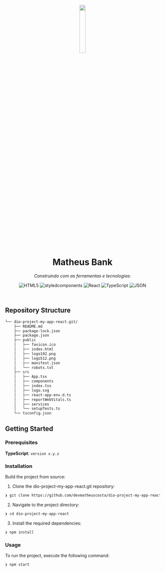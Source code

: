 <p align="center">
  <img src="https://img.icons8.com/?size=512&id=55494&format=png" width="20%">
</p>
<p align="center">
    <h1 align="center">Matheus Bank</h1>
</p>
<p align="center">
		<em>Construindo com as ferramentas e tecnologias:</em>
</p>
<p align="center">
	<img src="https://img.shields.io/badge/HTML5-E34F26.svg?style=flat&logo=HTML5&logoColor=white" alt="HTML5">
	<img src="https://img.shields.io/badge/styledcomponents-DB7093.svg?style=flat&logo=styled-components&logoColor=white" alt="styledcomponents">
	<img src="https://img.shields.io/badge/React-61DAFB.svg?style=flat&logo=React&logoColor=black" alt="React">
	<img src="https://img.shields.io/badge/TypeScript-3178C6.svg?style=flat&logo=TypeScript&logoColor=white" alt="TypeScript">
	<img src="https://img.shields.io/badge/JSON-000000.svg?style=flat&logo=JSON&logoColor=white" alt="JSON">
</p>

<br>

##  Repository Structure

```sh
└── dio-project-my-app-react.git/
    ├── README.md
    ├── package-lock.json
    ├── package.json
    ├── public
    │   ├── favicon.ico
    │   ├── index.html
    │   ├── logo192.png
    │   ├── logo512.png
    │   ├── manifest.json
    │   └── robots.txt
    ├── src
    │   ├── App.tsx
    │   ├── components
    │   ├── index.tsx
    │   ├── logo.svg
    │   ├── react-app-env.d.ts
    │   ├── reportWebVitals.ts
    │   ├── services
    │   └── setupTests.ts
    └── tsconfig.json
```
##  Getting Started

###  Prerequisites

**TypeScript**: `version x.y.z`

###  Installation

Build the project from source:

1. Clone the dio-project-my-app-react.git repository:
```sh
❯ git clone https://github.com/devmatheuscosta/dio-project-my-app-react.git
```

2. Navigate to the project directory:
```bash
❯ cd dio-project-my-app-react
```

3. Install the required dependencies:
```bash
❯ npm install
```

###  Usage

To run the project, execute the following command:

```bash
❯ npm start
```